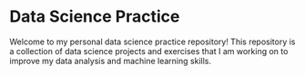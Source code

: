 # **Data Science Practice**
Welcome to my personal data science practice repository! This repository is a collection of data science projects and exercises that I am working on to improve my data analysis and machine learning skills.
